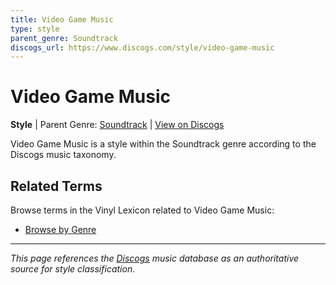 ```yaml
---
title: Video Game Music
type: style
parent_genre: Soundtrack
discogs_url: https://www.discogs.com/style/video-game-music
---
```


# Video Game Music

**Style** | Parent Genre: [Soundtrack](../genres/soundtrack.md) | [View on Discogs](https://www.discogs.com/style/video-game-music)

Video Game Music is a style within the Soundtrack genre according to the Discogs music taxonomy.

## Related Terms

Browse terms in the Vinyl Lexicon related to Video Game Music:

- [Browse by Genre](../tags/genres.md)

---

*This page references the [Discogs](https://www.discogs.com/style/video-game-music) music database as an authoritative source for style classification.*

